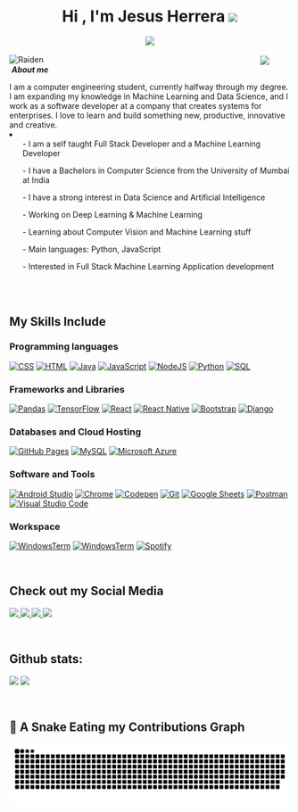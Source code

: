 <h1 align="center">Hi , I'm Jesus Herrera <img src="https://media.giphy.com/media/hvRJCLFzcasrR4ia7z/giphy.gif" width="35"></h1>

<!-- Typing SVG by DenverCoder1 - https://github.com/DenverCoder1/readme-typing-svg -->
<p align="center">
  <a href="https://github.com/DenverCoder1/readme-typing-svg"><img src="https://readme-typing-svg.herokuapp.com?lines=Computer+Science+Student;Full+Stack+Web+Developer;Freelancer;DS%20|%20AI%20|%20ML%20Enthusiastic;Always%20learning%20new%20things&center=true&width=380&height=45"></a>
</p>  

<!--  -->
<img margin-top="100px" align="left" width=450px alt="Raiden" src="https://www.pngall.com/wp-content/uploads/15/Raiden-Shogun-PNG-Cutout.png"/>

<img src="https://www.pngall.com/wp-content/uploads/15/Raiden-Shogun-PNG-Image.png" align="center" width="30px">&nbsp;***About me***

<div>
	I am a computer engineering student, currently halfway through my degree. I am expanding my knowledge in Machine Learning and Data Science, and I work as a software developer at a company that creates systems for enterprises. I love to learn and build something new, productive, innovative and creative.
	<li>
		<ul>- I am a self taught Full Stack Developer and a Machine Learning Developer</ul>
		<ul>- I have a Bachelors in Computer Science from the University of Mumbai at India</ul>
		<ul>- I have a strong interest in Data Science and Artificial Intelligence</ul>
		<ul>- Working on Deep Learning & Machine Learning</ul>
		<ul>- Learning about Computer Vision and Machine Learning stuff</ul>
		<ul>- Main languages: Python, JavaScript</ul>
		<ul>- Interested in Full Stack Machine Learning Application development </ul>
	</li>
</div>
 

<br>
<br>

## My Skills Include

### Programming languages
<p>
    <a href="https://github.com/search?q=user%3ADenverCoder1+is%3Arepo+language%3Acss"><img alt="CSS" src="https://img.shields.io/badge/CSS%20-%231572B6.svg?logo=css3&logoColor=white"></a>
    <a href="https://github.com/search?q=user%3ADenverCoder1+is%3Arepo+language%3Ahtml"><img alt="HTML" src="https://img.shields.io/badge/HTML%20-%23E34F26.svg?logo=html5&logoColor=white"></a>
    <a href="https://github.com/search?q=user%3ADenverCoder1+is%3Arepo+language%3Ajava"><img alt="Java" src="https://img.shields.io/badge/Java-%23007396.svg?logo=java&logoColor=white"></a>
    <a href="https://github.com/search?q=user%3ADenverCoder1+is%3Arepo+language%3Ajavascript"><img alt="JavaScript" src="https://img.shields.io/badge/JavaScript%20-%23F7DF1E.svg?logo=javascript&logoColor=black"></a>
    <a href="https://github.com/search?q=user%3ADenverCoder1+is%3Arepo+language%3Ajavascript"><img alt="NodeJS" src="https://img.shields.io/badge/Node.js%20-%2343853D.svg?logo=node.js&logoColor=white"></a>
    <a href="https://github.com/search?q=user%3ADenverCoder1+is%3Arepo+language%3Apython"><img alt="Python" src="https://img.shields.io/badge/Python%20-%2314354C.svg?logo=python&logoColor=white"></a>
    <a href="https://github.com/search?q=user%3ADenverCoder1+is%3Arepo+language%3Asql"><img alt="SQL" src="https://img.shields.io/badge/SQL%20-%23025E8C.svg?logo=amazon-dynamodb&logoColor=white"></a>
</p>

### Frameworks and Libraries
<p>
    <a href="#"><img alt="Pandas" src="https://img.shields.io/badge/Pandas%20-%23150458.svg?logo=pandas&logoColor=white"></a>
    <a href="#"><img alt="TensorFlow" src="https://img.shields.io/badge/TensorFlow%20-%23FF6F00.svg?logo=TensorFlow&logoColor=white"></a>
    <a href="#"><img alt="React" src="https://img.shields.io/badge/React-20232A?style=for-the-badge&logo=react&logoColor=61DAFB"></a>
    <a href="#"><img alt="React Native" src="https://img.shields.io/badge/React_Native-20232A?style=for-the-badge&logo=react&logoColor=61DAFB"></a>
    <a href="#"><img alt="Bootstrap" src="https://img.shields.io/badge/Bootstrap-563D7C?style=for-the-badge&logo=bootstrap&logoColor=white"></a>
    <a href="#"><img alt="Django" src="https://img.shields.io/badge/Django-092E20?style=for-the-badge&logo=django&logoColor=white"></a>
</p>

### Databases and Cloud Hosting
<p>
    <a href="#"><img alt="GitHub Pages" src="https://img.shields.io/badge/GitHub%20Pages-%23327FC7.svg?logo=github&logoColor=white"></a>
    <a href="#"><img alt="MySQL" src="https://img.shields.io/badge/MySQL-00000F?style=for-the-badge&logo=mysql&logoColor=white"></a>
    <a href="#"><img alt="Microsoft Azure" src ="https://img.shields.io/badge/Microsoft_Azure-0089D6?style=for-the-badge&logo=microsoft-azure&logoColor=white"></a>
</p>

### Software and Tools

<p>
    <a href="#"><img alt="Android Studio" src="https://img.shields.io/badge/Android%20Studio-008678.svg?logo=android-studio&logoColor=white"></a>
    <a href="#"><img alt="Chrome" src="https://img.shields.io/badge/Chrome-3DDC84?logo=google-chrome&logoColor=white"></a>
    <a href="#"><img alt="Codepen" src="https://img.shields.io/badge/Codepen-000000.svg?logo=codepen&logoColor=white"></a>
    <a href="#"><img alt="Git" src="https://img.shields.io/badge/Git%20-%23F05033.svg?logo=git&logoColor=white"></a>
    <a href="#"><img alt="Google Sheets" src="https://img.shields.io/badge/Google%20Sheets%20-%2334A853.svg?logo=google%20sheets&logoColor=white"></a>
    <a href="#"><img alt="Postman" src="https://img.shields.io/badge/Postman-FF6C37?logo=postman&logoColor=white"></a>
    <a href="#"><img alt="Visual Studio Code" src="https://img.shields.io/badge/Visual%20Studio%20Code-0078d7.svg?logo=visual-studio-code&logoColor=white"></a>
</p>

### Workspace
<p>
    <a href="#"><img alt="WindowsTerm" src="https://img.shields.io/badge/Windows%20Terminal-%234D4D4D.svg?style=for-the-badge&logo=windows-terminal&logoColor=white"></a>
    <a href="#"><img alt="WindowsTerm" src="https://img.shields.io/badge/Windows-0078D6?style=for-the-badge&logo=windows&logoColor=white"></a>
    <a href="#"><img alt="Spotify" src="https://img.shields.io/badge/Spotify-1ED760?&style=for-the-badge&logo=spotify&logoColor=white"></a>
</p>

<br>

## Check out my Social Media

<a href= "https://www.instagram.com/s1mple_nya/">
    <img src="https://img.shields.io/badge/Instagram-%23E4405F.svg?style=for-the-badge&logo=Instagram&logoColor=white alt="Instagram">
</a>
<a href="https://github.com/Jesnya" >
  <img src="https://img.shields.io/badge/github-%23121011.svg?style=for-the-badge&logo=github&logoColor=white alt="GitHub">
</a>
<a href="https://www.linkedin.com/in/ricardoherrera2712/" >
  <img src="https://img.shields.io/badge/linkedin-%230077B5.svg?style=for-the-badge&logo=linkedin&logoColor=white alt="Linkedin">
</a>
<a href="https://open.spotify.com/user/31mnytavjhpyl6mg5fyh2k5noosy?si=451079ddf06a42c0">
  <img src="https://img.shields.io/badge/Spotify-1ED760?&style=for-the-badge&logo=spotify&logoColor=white alt="Spotify">
</a>
<br>

<br><h2>Github stats:</h2> 

[![](https://github-readme-stats.vercel.app/api?username=jesnya&show_icons=true&theme=tokyonight&hide_border=true&locale=en)](https://github.com/jesnya)
[![](https://github-readme-streak-stats.herokuapp.com/?user=jesnya&theme=material-palenight)](https://github.com/jesnya)
</div>

<br>

## 🐍 A Snake Eating my Contributions Graph
	
<p align="center">
  <img  src="https://raw.githubusercontent.com/Elanza-48/Elanza-48/main/resources/img/github-contribution-grid-snake.svg"
    alt="example" />
</p>
